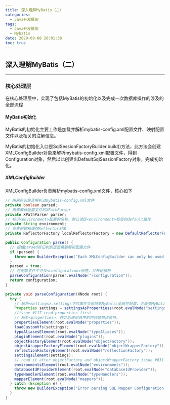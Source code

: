 ```yaml
---
title: 深入理解MyBatis（二）
categories:
  - Java开发框架
tags:
  - Java开发框架
  - Mybatis
date: 2020-09-08 20:01:38
toc: true
---
```

## 深入理解MyBatis（二）

--------

### 核心处理层

在核心处理层中，实现了包括MyBatis的初始化以及完成一次数据库操作的涉及的全部流程

#### MyBatis初始化

MyBatis的初始化主要工作是加载并解析mybatis-config.xml配置文件、映射配置文件以及相关的注解信息。

MyBatis的初始化入口是SqlSessionFactoryBuilder.build()方法，此方法会创建XMLConfigBuilder对象来解析mybatis-config.xml配置文件，得到Configuration对象，然后以此创建出DefaultSqlSessionFactory对象，完成初始化。

##### XMLConfigBuilder

XMLConfigBuilder负责解析mybatis-config.xml文件，核心如下

```java
// 用来标识是否解析过mybatis-config.xml文件
private boolean parsed;
// 用来解析配置文件的XPathParser
private XPathParser parser;
// 标识<environment>配置的名称，默认读区<environment>标签的default属性
private String environment;
// 负责创建和缓存Reflector对象
private ReflectorFactory localReflectorFactory = new DefaultReflectorFactory();

public Configuration parse() {
  // 根据parsed标记判断是否需要解析配置文件
  if (parsed) {
    throw new BuilderException("Each XMLConfigBuilder can only be used once.");
  }
  parsed = true;
  // 在配置文件中寻找<configuration>标签，并开始解析
  parseConfiguration(parser.evalNode("/configuration"));
  return configuration;
}

private void parseConfiguration(XNode root) {
  try {
    // 解析<settings>,settings下的属性会影响到MyBatis全局性配置，会改变MyBatis运行时行为。
    Properties settings = settingsAsPropertiess(root.evalNode("settings"));
    //issue #117 read properties first
    // 解析<properties>，在之后使用其中的内容替换占位符。
    propertiesElement(root.evalNode("properties"));
    loadCustomVfs(settings);
    typeAliasesElement(root.evalNode("typeAliases"));
    pluginElement(root.evalNode("plugins"));
    objectFactoryElement(root.evalNode("objectFactory"));
    objectWrapperFactoryElement(root.evalNode("objectWrapperFactory"));
    reflectionFactoryElement(root.evalNode("reflectionFactory"));
    settingsElement(settings);
    // read it after objectFactory and objectWrapperFactory issue #631
    environmentsElement(root.evalNode("environments"));
    databaseIdProviderElement(root.evalNode("databaseIdProvider"));
    typeHandlerElement(root.evalNode("typeHandlers"));
    mapperElement(root.evalNode("mappers"));
  } catch (Exception e) {
    throw new BuilderException("Error parsing SQL Mapper Configuration. Cause: " + e, e);
  }
}
```